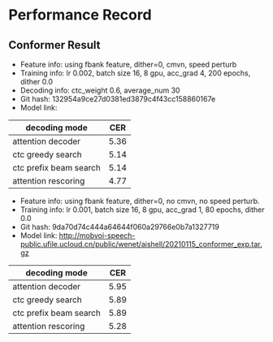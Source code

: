 # Performance Record

## Conformer Result

* Feature info: using fbank feature, dither=0, cmvn, speed perturb
* Training info: lr 0.002, batch size 16, 8 gpu, acc_grad 4, 200 epochs, dither 0.0
* Decoding info: ctc_weight 0.6, average_num 30
* Git hash: 132954a9ce27d0381ed3879c4f43cc158860167e
* Model link:

| decoding mode          | CER  |
|------------------------|------|
| attention decoder      | 5.36 |
| ctc greedy search      | 5.14 |
| ctc prefix beam search | 5.14 |
| attention rescoring    | 4.77 |

* Feature info: using fbank feature, dither=0, no cmvn, no speed perturb.
* Training info: lr 0.001, batch size 16, 8 gpu, acc_grad 1, 80 epochs, dither 0.0
* Git hash: 9da70d74c444a64644f060a29766e0b7a1327719
* Model link: http://mobvoi-speech-public.ufile.ucloud.cn/public/wenet/aishell/20210115_conformer_exp.tar.gz

| decoding mode          | CER  |
|------------------------|------|
| attention decoder      | 5.95 |
| ctc greedy search      | 5.89 |
| ctc prefix beam search | 5.89 |
| attention rescoring    | 5.28 |

